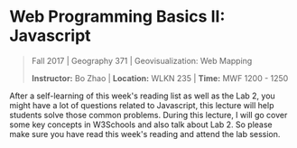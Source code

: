# Web Programming Basics II: Javascript

> Fall 2017 | Geography 371 | Geovisualization: Web Mapping
>
> **Instructor:** Bo Zhao | **Location:** WLKN 235 | **Time:** MWF 1200 - 1250

After a self-learning of this week's reading list as well as the Lab 2, you might have a lot of questions related to Javascript, this lecture will help students solve those common problems. During this lecture, I will go cover some key concepts in W3Schools and also talk about Lab 2. So please make sure you have read this week's reading and attend the lab session.